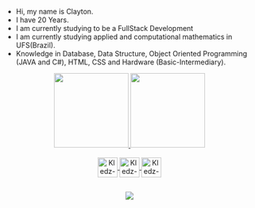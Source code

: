 -  Hi, my name is Clayton.
-  I have 20 Years. 
-  I am currently studying to be a FullStack Development
-  I am currently studying applied and computational mathematics in UFS(Brazil).
-  Knowledge in Database, Data Structure, Object Oriented Programming (JAVA and C#), HTML, CSS and Hardware (Basic-Intermediary).

<div align="center">
  <a href="https://github.com/Kledzeraaa">
  <img height="150em" src="https://github-readme-stats.vercel.app/api?username=Kledzeraaa&show_icons=false&theme=dark&include_all_commits=true&count_private=true"/>
  <img height="150em" src="https://github-readme-stats.vercel.app/api/top-langs/?username=Kledzeraaa&layout=compact&langs_count=7&theme=dark"/>
</div>
  
<div style="display: inline_block" align="center"><br>
  <img align="center" alt="Kledz-C" height="40" width="40" src="https://cdn.jsdelivr.net/gh/devicons/devicon/icons/c/c-original.svg">
  <img align="center" alt="Kledz-C++" height="40" width="40" src="https://cdn.jsdelivr.net/gh/devicons/devicon/icons/cplusplus/cplusplus-original.svg">
  <img align="center" alt="Kledz-c#" height="40" width="40" src="https://cdn.jsdelivr.net/gh/devicons/devicon/icons/csharp/csharp-original.svg">
</div>
  
##
  
<div align="center"> 
  <a href="https://www.linkedin.com/in/clayton-santos-001243227/" target="_blank"><img src="https://img.shields.io/badge/LinkedIn-0077B5?style=for-the-badge&logo=linkedin&logoColor=white" target="_blank"></a>
</div>
